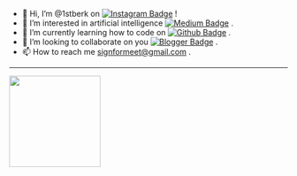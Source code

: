 
- 👋 Hi, I’m @1stberk on [![Instagram Badge](https://img.shields.io/badge/-Instagram-C13584?style=flat-quare&labelColor=C13584&logo=instagram&logoColor=white&link=https://www.instagram.com/1stberk/)](https://www.instagram.com/1stberk/)  !
- 👀 I’m interested in artificial intelligence [![Medium Badge](https://img.shields.io/badge/-Medium-757575?style=flat-quare&labelColor=757575&logo=Medium&logoColor=white&link=link)](link)  .
- 🌱 I’m currently learning how to code on [![Github Badge](https://img.shields.io/badge/-Github-000?style=quare&labelColor=000&logo=Github&logoColor=white&link=https://github.com/GooseBombs)](https://github.com/GooseBombs)  .
- 💞️ I’m looking to collaborate on you [![Blogger Badge](https://img.shields.io/badge/-Blogger-FF9800?style=flat-quare&labelColor=FF9800&logo=Blogger&logoColor=white&link=link)](link) .
- 📫 How to reach me signformeet@gmail.com .
<hr>

<img align="center" height="165em" src="https://camo.githubusercontent.com/4f45dc60b438b3167c2d1f0fd47683fce5f11ced95422d89d0a43b4a60741366/68747470733a2f2f6769746875622d726561646d652d73746174732d65696768742d74686574612e76657263656c2e6170702f6170692f746f702d6c616e67732f3f757365726e616d653d7365726b616e6361676d616e266c61796f75743d636f6d70616374266c616e67735f636f756e743d38267468656d653d746f6b796f6e69676874" data-canonical-src="https://github-readme-stats-eight-theta.vercel.app/api/top-langs/?username=serkancagman&amp;layout=compact&amp;langs_count=8&amp;theme=tokyonight" style="max-width: 100%;">


<!---
GooseBombs/GooseBombs is a ✨ special ✨ repository because its `README.md` (this file) appears on your GitHub profile.
You can click the Preview  link to take a look at your changes.
There is not best readme.md but it will improve.com 
--->
